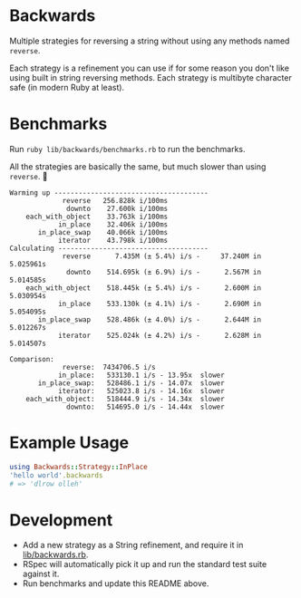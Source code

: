 # Backwards

Multiple strategies for reversing a string without using any methods named `reverse`.

Each strategy is a refinement you can use if for some reason you don't like using built in string reversing methods. Each strategy is multibyte character safe (in modern Ruby at least).

# Benchmarks

Run `ruby lib/backwards/benchmarks.rb` to run the benchmarks.

All the strategies are basically the same, but much slower than using `reverse`. 🎉

```
Warming up --------------------------------------
             reverse   256.828k i/100ms
              downto    27.600k i/100ms
    each_with_object    33.763k i/100ms
            in_place    32.406k i/100ms
       in_place_swap    40.066k i/100ms
            iterator    43.798k i/100ms
Calculating -------------------------------------
             reverse      7.435M (± 5.4%) i/s -     37.240M in   5.025961s
              downto    514.695k (± 6.9%) i/s -      2.567M in   5.014585s
    each_with_object    518.445k (± 5.4%) i/s -      2.600M in   5.030954s
            in_place    533.130k (± 4.1%) i/s -      2.690M in   5.054095s
       in_place_swap    528.486k (± 4.0%) i/s -      2.644M in   5.012267s
            iterator    525.024k (± 4.2%) i/s -      2.628M in   5.014507s

Comparison:
             reverse:  7434706.5 i/s
            in_place:   533130.1 i/s - 13.95x  slower
       in_place_swap:   528486.1 i/s - 14.07x  slower
            iterator:   525023.8 i/s - 14.16x  slower
    each_with_object:   518444.9 i/s - 14.34x  slower
              downto:   514695.0 i/s - 14.44x  slower
```

# Example Usage

```ruby
using Backwards::Strategy::InPlace
'hello world'.backwards
# => 'dlrow olleh'
```


# Development

* Add a new strategy as a String refinement, and require it in [lib/backwards.rb](lib/backwards.rb).
* RSpec will automatically pick it up and run the standard test suite against it.
* Run benchmarks and update this README above. 
